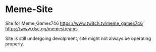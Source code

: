# Meme-Site
Site for Meme_Games746
https://www.twitch.tv/meme_games746
https://www.dsc.gg/memestreams


Site is still undergoing devolpment, site might not always be operating properly. 
